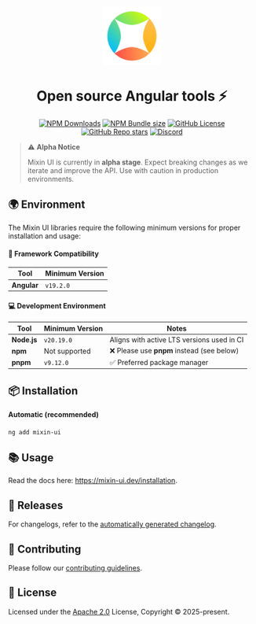 <div align="center">
  <a href="https://mixin-ui.dev" target="_blank" rel="noopener noreferrer">
    <img width="120" src="./mixin.svg" alt="Mixin logo">
  </a>
</div>

<h1 align="center">Open source Angular tools ⚡️</h1>
<p align="center">
  <a href="https://mixin-ui.dev/">
    <img alt="NPM Downloads" src="https://img.shields.io/npm/dw/angular?color=blue""></a>
  
  <a href="https://mixin-ui.dev/">
    <img alt="NPM Bundle size" src="https://img.shields.io/bundlephobia/minzip/angular?color=green"></a>

  <a href="https://mixin-ui.dev/">
    <img alt="GitHub License" src="https://img.shields.io/github/license/angular/angular?color=orange"></a>  

  <a href="https://mixin-ui.dev/">
    <img alt="GitHub Repo stars" src="https://img.shields.io/github/stars/angular/angular?style=flat&logo=github&color=yellow"></a>

  <a href="https://discord.gg/angular">
    <img alt="Discord" src="https://img.shields.io/discord/660863154703695893.svg?label=&logo=discord&logoColor=ffffff&color=7389D8&labelColor=6A7EC2" /></a>
</p>

> ⚠️ **Alpha Notice**
>
> Mixin UI is currently in **alpha stage**. Expect breaking changes as we iterate and improve the API.
> Use with caution in production environments.

## 🌍 Environment

The Mixin UI libraries require the following minimum versions for proper installation and usage:

#### 🧩 Framework Compatibility

| Tool        | Minimum Version |
|-------------|-----------------|
| **Angular** | `v19.2.0`       |

#### 💻 Development Environment

| Tool           | Minimum Version  | Notes                                      |
|----------------|------------------|--------------------------------------------|
| **Node.js**    | `v20.19.0`       | Aligns with active LTS versions used in CI |
| **npm**        | Not supported    | ❌ Please use **pnpm** instead (see below)  |
| **pnpm**       | `v9.12.0`        | ✅ Preferred package manager                |

## 📦 Installation
#### Automatic (recommended)
```bash
ng add mixin-ui
```

## 📚 Usage

Read the docs here: <a href="https://mixin-ui.dev/installation" rel="noopener noreferrer">https://mixin-ui.dev/installation</a>.

## 📝 Releases

For changelogs, refer to the [automatically generated changelog](/CHANGELOG.md).

## 🤝 Contributing

Please follow our [contributing guidelines](/CONTRIBUTING.md).

## 📄 License

Licensed under the [Apache 2.0](/LICENSE) License, Copyright © 2025-present.
